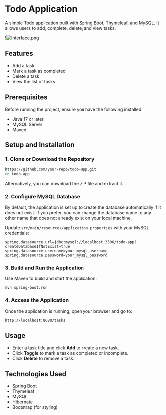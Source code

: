 # Todo Application

A simple Todo application built with Spring Boot, Thymeleaf, and MySQL. It allows users to add, complete, delete, and view tasks.

!![Interface.png](src/main/resources/static/images/Screenshot-2025-02-12-115034.png)


## Features

- Add a task
- Mark a task as completed
- Delete a task
- View the list of tasks

## Prerequisites

Before running the project, ensure you have the following installed:

- Java 17 or later
- MySQL Server
- Maven

## Setup and Installation

### 1. Clone or Download the Repository

```sh
https://github.com/your-repo/todo-app.git
cd todo-app
```

Alternatively, you can download the ZIP file and extract it.

### 2. Configure MySQL Database

By default, the application is set up to create the database automatically if it does not exist. If you prefer, you can change the database name to any other name that does not already exist on your local machine.

Update `src/main/resources/application.properties` with your MySQL credentials:

```properties
spring.datasource.url=jdbc:mysql://localhost:3306/todo-app?createDatabaseIfNotExist=true
spring.datasource.username=your_mysql_username
spring.datasource.password=your_mysql_password
```

### 3. Build and Run the Application

Use Maven to build and start the application:

```sh
mvn spring-boot:run
```

### 4. Access the Application

Once the application is running, open your browser and go to:

```
http://localhost:8080/tasks
```

## Usage

- Enter a task title and click **Add** to create a new task.
- Click **Toggle** to mark a task as completed or incomplete.
- Click **Delete** to remove a task.

## Technologies Used

- Spring Boot
- Thymeleaf
- MySQL
- Hibernate
- Bootstrap (for styling)



